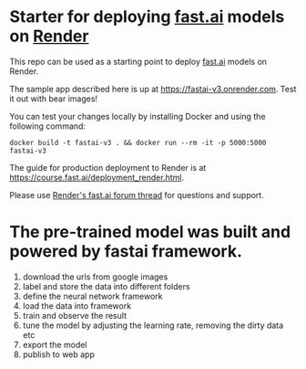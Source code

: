 # Starter for deploying [fast.ai](https://www.fast.ai) models on [Render](https://render.com)

This repo can be used as a starting point to deploy [fast.ai](https://github.com/fastai/fastai) models on Render.

The sample app described here is up at https://fastai-v3.onrender.com. Test it out with bear images!

You can test your changes locally by installing Docker and using the following command:

```
docker build -t fastai-v3 . && docker run --rm -it -p 5000:5000 fastai-v3
```

The guide for production deployment to Render is at https://course.fast.ai/deployment_render.html.

Please use [Render's fast.ai forum thread](https://forums.fast.ai/t/deployment-platform-render/33953) for questions and support.



# The pre-trained model was built and powered by fastai framework.
1. download the urls from google images
2. label and store the data into different folders
3. define the neural network framework
4. load the data into framework
5. train and observe the result
6. tune the model by adjusting the learning rate, removing the dirty data etc
7. export the model
8. publish to web app
